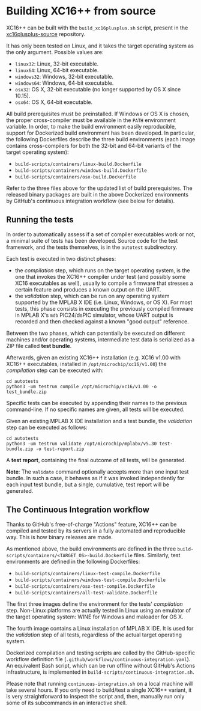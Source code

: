 # Building XC16++ from source

XC16++ can be built with the `build_xc16plusplus.sh` script, present in the
[xc16plusplus-source](https://github.com/fabio-d/xc16plusplus-source/branches/all)
repository.

It has only been tested on Linux, and it takes the target operating system as
the only argument. Possible values are:

 * `linux32`: Linux, 32-bit executable.
 * `linux64`: Linux, 64-bit executable.
 * `windows32`: Windows, 32-bit executable.
 * `windows64`: Windows, 64-bit executable.
 * `osx32`: OS X, 32-bit executable (no longer supported by OS X since 10.15).
 * `osx64`: OS X, 64-bit executable.

All build prerequisites must be preinstalled. If Windows or OS X is chosen, the
proper cross-compiler must be available in the `PATH` environment variable. In
order, to make the build environment easily reproducible, support for Dockerized
build environment has been developed. In particular, the following Dockerfiles
describe the three build environments (each image contains cross-compilers for
both the 32-bit and 64-bit variants of the target operating system):

 * `build-scripts/containers/linux-build.Dockerfile`
 * `build-scripts/containers/windows-build.Dockerfile`
 * `build-scripts/containers/osx-build.Dockerfile`

Refer to the three files above for the updated list of build prerequisites. The
released binary packages are built in the above Dockerized environments by
GitHub's continuous integration workflow (see below for details).

## Running the tests

In order to automatically assess if a set of compiler executables work or not,
a minimal suite of tests has been developed. Source code for the test framework,
and the tests themselves, is in the `autotest` subdirectory.

Each test is executed in two distinct phases:
 * the *compilation* step, which runs on the target operating system, is the one
   that invokes the XC16++ compiler under test (and possibly some XC16
   executables as well), usually to compile a firmware that stresses a certain
   feature and produces a known output on the UART.
 * the *validation* step, which can be run on any operating system supported by
   the MPLAB X IDE (i.e. Linux, Windows, or OS X). For most tests, this phase
   consists in executing the previously compiled firmware in MPLAB X's `mdb`
   PIC24/dsPIC simulator, whose UART output is recorded and then checked against
   a known "good output" reference.

Between the two phases, which can potentially be executed on different machines
and/or operating systems, intermediate test data is serialized as a ZIP file
called **test bundle**.

Afterwards, given an existing XC16++ installation (e.g. XC16 v1.00 with XC16++
executables, installed in `/opt/microchip/xc16/v1.00`) the *compilation* step
can be executed with:
```
cd autotests
python3 -um testrun compile /opt/microchip/xc16/v1.00 -o test_bundle.zip
```

Specific tests can be executed by appending their names to the previous
command-line. If no specific names are given, all tests will be executed.

Given an existing MPLAB X IDE installation and a test bundle, the *validation*
step can be executed as follows:
```
cd autotests
python3 -um testrun validate /opt/microchip/mplabx/v5.30 test-bundle.zip -o test-report.zip
```

A **test report**, containing the final outcome of all tests, will be generated.

**Note**: The `validate` command optionally accepts more than one input test
bundle. In such a case, it behaves as if it was invoked independently for each
input test bundle, but a single, cumulative, test report will be generated.

## The Continuous Integration workflow

Thanks to GitHub's free-of-charge "Actions" feature, XC16++ can be compiled and
tested by its servers in a fully automated and reproducible way. This is how
binary releases are made.

As mentioned above, the build environments are defined in the three
`build-scripts/containers/<TARGET_OS>-build.Dockerfile` files. Similarly, test
environments are defined in the following Dockerfiles:

 * `build-scripts/containers/linux-test-compile.Dockerfile`
 * `build-scripts/containers/windows-test-compile.Dockerfile`
 * `build-scripts/containers/osx-test-compile.Dockerfile`
 * `build-scripts/containers/all-test-validate.Dockerfile`

The first three images define the environment for the tests' *compilation* step.
Non-Linux platforms are actually tested in Linux using an emulator of the target
operating system: WINE for Windows and maloader for OS X.

The fourth image contains a Linux installation of MPLAB X IDE. It is used for
the *validation* step of all tests, regardless of the actual target operating
system.

Dockerized compilation and testing scripts are called by the GitHub-specific
workflow definition file (`.github/workflows/continuous-integration.yaml`). An
equivalent Bash script, which can be run offline without GitHub's Actions
infrastructure, is implemented in `build-scripts/continuous-integration.sh`.

Please note that running `continuous-integration.sh` on a local machine will
take several hours. If you only need to build/test a single XC16++ variant, it
is very straightforward to inspect the script and, then, manually run only some
of its subcommands in an interactive shell.
